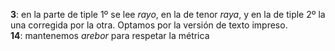 **3**: en la parte de tiple 1º se lee *rayo*, en la de tenor *raya*, y
en la de tiple 2º la una corregida por la otra. Optamos por la versión
de texto impreso.\
**14**: mantenemos *arebor* para respetar la métrica

